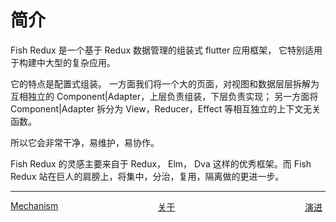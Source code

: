 <!--
 * @Author: zhengyuan
 * @LastEditors: zhengyuan
 * @Description: file content
 * @Date: 2019-04-25 17:28:15
 * @LastEditTime: 2019-04-26 10:20:25
 -->
# 简介

Fish Redux 是一个基于 Redux 数据管理的组装式 flutter 应用框架， 它特别适用于构建中大型的复杂应用。

它的特点是配置式组装。
一方面我们将一个大的页面，对视图和数据层层拆解为互相独立的 Component|Adapter，上层负责组装，下层负责实现；
另一方面将 Component|Adapter 拆分为 View，Reducer，Effect 等相互独立的上下文无关函数。

所以它会非常干净，易维护，易协作。

Fish Redux 的灵感主要来自于 Redux， Elm， Dva 这样的优秀框架。而 Fish Redux 站在巨人的肩膀上，将集中，分治，复用，隔离做的更进一步。

---
<div style="width:100%;height:40px;">
    <a style="width:33%;float:left;" href="../concept/Mechanism-cn.md">Mechanism</a>
    <a style="width:33%;float:left;text-align:center;" href="./README-cn.md">关于</a>
    <a style="width:33%;float:left;text-align:right;" href="../concept/evolution-of-fish-redux.md">演进</a>
</div>